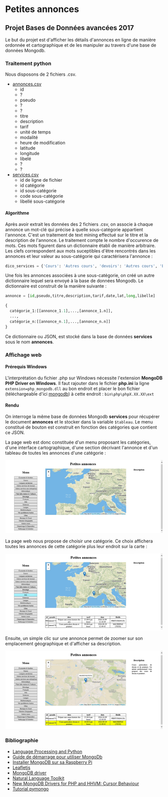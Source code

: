 # Petites annonces
## Projet Bases de Données avancées 2017
Le but du projet est d'afficher les détails d'annonces en ligne de manière ordonnée et cartographique et de les manipuler au travers d'une base de données Mongodb.
### Traitement python
Nous disposons de 2 fichiers .csv.
* [annonces.csv](src/annonces.csv)
  * id
  * ?
  * pseudo
  * ?
  * ?
  * titre
  * description
  * tarif
  * unité de temps
  * modalité
  * heure de modification
  * latitude
  * longitude
  * libelé
  * ?
  * ?
* [services.csv](src/annonces.csv)
  * id de ligne de fichier
  * id catégorie
  * id sous-catégorie
  * code sous-catégorie
  * libellé sous-catégorie

#### Algorithme

Après avoir extrait les données des 2 fichiers .csv, on associe à chaque annonce un mot-clé qui précise à quelle sous-catégorie appartient l'annonce. C'est un traitement de text mining effectué sur le titre et la description de l'annonce. Le traitement compte le nombre d'occurence de mots. Ces mots figurent dans un dictionnaire établi de manière arbitraire. Les clefs correspondent aux mots suceptibles d'être rencontrés dans les annonces et leur valeur au sous-catégorie qui caractérisera l'annonce :

```python
dico_services = {'Cours': 'Autres cours', 'devoirs': 'Autres cours', 'BREVET': 'Autres cours', 'COURS': 'Autres cours', 'Enseignante': 'Autres cours', 'Saxophone': 'Musique & Chant', 'maths': 'Mathématiques', 'physique': 'Sciences', 'chimie': 'Sciences', 'sciences': 'Sciences', 'SCOLAIRE': 'Autres cours', 'français': 'Français', 'Mercatique': 'Économie & Gestion', 'Economie': 'Économie & Gestion', 'Droit': 'Autres services de travaux', 'dessin': 'Arts', 'Beaux-Arts': 'Arts', 'langue': 'Langue', 'électronique': 'Informatique', 'informatique': 'Informatique', 'voiture': 'Dépannage & Réparation', 'Maths': 'Mathématiques', 'Physique': 'Sciences', 'Anglais': 'Langue', 'collège': 'Autres cours', 'lycée': 'Autres cours', 'Allemand': 'Langue', 'CP': 'Autres cours', 'CM2': 'Autres cours', 'Collège': 'Autres cours', 'Lycée': 'Autres cours', 'philosophie': 'Autres cours', 'arts': 'Arts', 'MATHS': 'Mathématiques', 'PRIMAIRE': 'Autres cours', 'anglais': 'Langue', 'littérature': 'Autres cours', 'Professeur': 'Autres cours', 'italien': 'Langue', 'grec': 'Langue', 'Grec': 'Langue', 'ANGLAIS': 'Langue', 'chant': 'Musique & Chant', 'danse': 'Danse', 'Gestion': 'Économie & Gestion', 'comptable': 'Économie & Gestion', 'comptabilité': 'Économie & Gestion', 'finance': 'Économie & Gestion', 'gestion': 'Économie & Gestion', 'piano': 'Musique & Chant', 'PHYSIQUE': 'Sciences', 'CHIMIE': 'Sciences', 'SVT': 'Sciences', 'Anglais': 'Langue', 'Italien': 'Langue', 'Economiques': 'Économie & Gestion', 'Sociologie': 'Autres cours', 'Mathématiques': 'Mathématiques', 'FRANÇAIS': 'Français', 'PHILOSOPHIE': 'Autres cours', 'Scolaire': 'Autres cours', 'scolaire': 'Autres cours', 'cours': 'Autres cours', 'espagnol': 'Langue', 'Primaire': 'Autres cours', 'secondaire': 'Autres cours', 'élève': 'Autres cours', 'saxophone': 'Musique & Chant', 'BTS': 'Autres cours', 'FLE': 'Langue', 'espagnol': 'Langue', 'DUT': 'Autres cours', 'littérature': 'Autres cours', 'CHIMIE': 'Sciences', 'TOEFL': 'Langue', 'TOEIC': 'Langue', 'Electronique': 'Informatique', 'Electrotechnique': 'Informatique', 'Mécanique': 'Bricolage', 'Comptabilité': 'Économie & Gestion', 'arabe': 'Langue', 'SES': 'Économie & Gestion', 'histoire': 'Histoire-Géographie', 'géographie': 'Histoire-Géographie', 'MATHÉMATIQUES': 'Mathématiques', 'mathématiques': 'Mathématiques', 'Arabe': 'Langue', 'PHYSIQUES': 'Sciences', 'Plat': 'Plats faits maison & Traiteurs', 'espagnol': 'Langue', 'flûte': 'Musique & Chant', 'PHP': 'Informatique', 'MySQL': 'Informatique', 'HTML': 'Informatique', 'CSS': 'Informatique', 'NTIC': 'Informatique', 'bureautique': 'Informatique', 'internet': 'Informatique', 'économie ': 'Économie & Gestion', 'Informatique': 'Informatique', 'ITALIEN': 'Langue', 'musique': 'Musique & Chant', 'ECJS': 'Autres cours', 'ALLEMAND': 'Langue', 'BIOLOGIE': 'Sciences', 'GEOLOGIE': 'Sciences', 'FRANCAIS': 'Français', 'hébreu': 'Langue', 'PROGRAMMATION': 'Informatique', 'SAXOPHONE': 'Musique & Chant', 'FLÛTE': 'Musique & Chant', 'électricité': 'Informatique', 'salsa': 'Danse', 'bachata': 'Danse', 'chachacha': 'Danse', 'CHINOIS': 'Langue', 'Chant': 'Musique & Chant', 'Piano': 'Musique & Chant', 'chinois': 'Langue', 'CAO': 'Informatique', 'DAO': 'Informatique', 'Graphisme': 'Autres cours', 'MECANIQUE': 'Bricolage', 'solfège': 'Musique & Chant', 'Chinois': 'Langue', 'Economie': 'Économie & Gestion', 'Professeur': 'Autres cours', 'PROFESSEUR': 'Autres cours', 'Géo': 'Histoire-Géographie', 'Histoire': 'Histoire-Géographie', 'CHANT': 'Musique & Chant', 'concours': 'Autres cours', 'CPGE': 'Autres cours', 'guitare': 'Musique & Chant', 'info': 'Informatique', 'Installation': 'Autres services aux entreprises', 'Conseils': 'Autres services aux entreprises', 'Récupération': 'Autres services de travaux', 'latin': 'Langues anciennes', 'Latin': 'Langues anciennes', 'Traductions': 'Autres services aux entreprises', 'ESPAGNOL': 'Langue', 'CHIEN': 'Vie quotidienne-Autres', 'gîte': 'Gîtes', 'ITALIEN': 'Langue', 'CV': 'Autres services aux entreprises', 'Télésecrétaire': 'Autres services aux entreprises', 'service': 'Autres services aux entreprises', 'Service': 'Autres services aux entreprises', 'russe': 'Langue', 'English': 'Langue', 'MATH': 'Mathématiques', 'CONCOURS': 'Autres cours', 'installation': 'Autres services aux entreprises', 'dépannage': 'Dépannage & Réparation', 'investir': 'Investissement & Levée de fond', 'immobilier': 'Autres services de travaux', 'Assistante': 'Autres services aux entreprises', 'Voiture': 'Autres services de travaux', 'location': 'Vie quotidienne-Autres', 'GEOPOLITIQUE': 'Autres cours', 'ECONOMIE': 'Économie & Gestion', 'COMMERCE': 'Économie & Gestion', 'MANAGEMENT': 'Économie & Gestion', 'COLLÈGE': 'Autres cours', 'LYCEE': 'Autres cours', 'Programmeur': 'Informatique', 'INFORMATIQUE': 'Informatique', 'Nettoyage': 'Nettoyage & Entretien', 'Formation': 'Autres cours', 'ordinateur': 'Informatique', 'Webmaster': 'Autres services aux entreprises', 'Conseil': 'Autres services aux entreprises', 'DESSIN': 'Autres cours'}
```

Une fois les annonces associées à une sous-catégorie, on créé un autre dictionnaire lequel sera envoyé à la base de données Mongodb. Le dictionnaire est construit de la manière suivante :

```python
annonce = [id,pseudo,titre,description,tarif,date,lat,long,libelle]
```
```python
{
  catégorie_1:[[annonce_1.1],...,[annonce_1.n]],
  ...,
  catégorie_n:[[annonce_n.1],...,[annonce_n.n]]
}
```
Ce dictionnaire ou JSON, est stocké dans la base de données **services** sous le nom **annonces**.
### Affichage web
#### Prérequis Windows
L'interprétation du fichier .php sur Windows nécessite l'extension **MongoDB PHP Driver on Windows**.
Il faut rajouter dans le fichier **php.ini** la ligne ```extension=php_mongodb.dll``` au bon endroit et placer le bon fichier (téléchargeable d'ici [mongodb](http://pecl.php.net/package/mongodb)) à cette endroit : ```bin\php\phpX.XX.XX\ext```
#### Rendu
On interroge la même base de données Mongodb **services** pour récupérer le document **annonces** et le stocker dans la variable ```$tableau```.
Le menu constitué de bouton est construit en fonction des catégories que contient ce JSON.

La page web est donc constituée d'un menu proposant les catégories, d'une interface cartographique, d'une section décrivant l'annonce et d'un tableau de toutes les annonces d'une catégorie :

![1.jpg](img/1.jpg)

La page web nous propose de choisir une catégorie. Ce choix affichera toutes les annonces de cette catégorie plus leur endroit sur la carte :

![2.jpg](img/2.jpg)

Ensuite, un simple clic sur une annonce permet de zoomer sur son emplacement géographique et d'afficher sa description.

![3.jpg](img/3.jpg)

### Bibliographie

* [Language Processing and Python](http://www.nltk.org/book/ch01.html)
* [Guide de démarrage pour utiliser MongoDb](https://openclassrooms.com/courses/guide-de-demarrage-pour-utiliser-mongodb)
* [Installer MongoDB sur sa Raspberry Pi](https://raspbian-france.fr/installer-mongodb-raspberry-pi/)
* [Leafletjs](http://leafletjs.com/index.html)
* [MongoDB driver](http://php.net/mongodb)
* [Natural Language Toolkit](http://www.nltk.org/)
* [New MongoDB Drivers for PHP and HHVM: Cursor Behaviour](https://derickrethans.nl/new-drivers-part3-cursor.html)
* [Tutorial pymongo](http://api.mongodb.com/python/current/tutorial.html)
